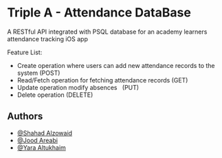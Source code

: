 # Triple A - Attendance DataBase

A RESTful API integrated with PSQL database for an academy learners attendance tracking iOS app

Feature List: 

- Create operation where users can add new attendance records to the system (POST)
- Read/Fetch operation  for fetching attendance records (GET)
- Update operation modify absences   (PUT)
- Delete operation (DELETE)



## Authors

- [@Shahad Alzowaid](https://github.com/shzoyid)
- [@Jood Areabi](https://github.com/valguric)
- [@Yara Altukhaim](https://github.com/yaraaltukhaim) 

